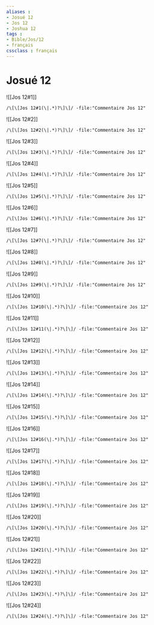 ```yaml
---
aliases : 
- Josué 12
- Jos 12
- Joshua 12
tags : 
- Bible/Jos/12
- français
cssclass : français
---
```


# Josué 12

![[Jos 12#1]]

```query
/\[\[Jos 12#1(\|.*)?\]\]/ -file:"Commentaire Jos 12"
```

![[Jos 12#2]]

```query
/\[\[Jos 12#2(\|.*)?\]\]/ -file:"Commentaire Jos 12"
```

![[Jos 12#3]]

```query
/\[\[Jos 12#3(\|.*)?\]\]/ -file:"Commentaire Jos 12"
```

![[Jos 12#4]]

```query
/\[\[Jos 12#4(\|.*)?\]\]/ -file:"Commentaire Jos 12"
```

![[Jos 12#5]]

```query
/\[\[Jos 12#5(\|.*)?\]\]/ -file:"Commentaire Jos 12"
```

![[Jos 12#6]]

```query
/\[\[Jos 12#6(\|.*)?\]\]/ -file:"Commentaire Jos 12"
```

![[Jos 12#7]]

```query
/\[\[Jos 12#7(\|.*)?\]\]/ -file:"Commentaire Jos 12"
```

![[Jos 12#8]]

```query
/\[\[Jos 12#8(\|.*)?\]\]/ -file:"Commentaire Jos 12"
```

![[Jos 12#9]]

```query
/\[\[Jos 12#9(\|.*)?\]\]/ -file:"Commentaire Jos 12"
```

![[Jos 12#10]]

```query
/\[\[Jos 12#10(\|.*)?\]\]/ -file:"Commentaire Jos 12"
```

![[Jos 12#11]]

```query
/\[\[Jos 12#11(\|.*)?\]\]/ -file:"Commentaire Jos 12"
```

![[Jos 12#12]]

```query
/\[\[Jos 12#12(\|.*)?\]\]/ -file:"Commentaire Jos 12"
```

![[Jos 12#13]]

```query
/\[\[Jos 12#13(\|.*)?\]\]/ -file:"Commentaire Jos 12"
```

![[Jos 12#14]]

```query
/\[\[Jos 12#14(\|.*)?\]\]/ -file:"Commentaire Jos 12"
```

![[Jos 12#15]]

```query
/\[\[Jos 12#15(\|.*)?\]\]/ -file:"Commentaire Jos 12"
```

![[Jos 12#16]]

```query
/\[\[Jos 12#16(\|.*)?\]\]/ -file:"Commentaire Jos 12"
```

![[Jos 12#17]]

```query
/\[\[Jos 12#17(\|.*)?\]\]/ -file:"Commentaire Jos 12"
```

![[Jos 12#18]]

```query
/\[\[Jos 12#18(\|.*)?\]\]/ -file:"Commentaire Jos 12"
```

![[Jos 12#19]]

```query
/\[\[Jos 12#19(\|.*)?\]\]/ -file:"Commentaire Jos 12"
```

![[Jos 12#20]]

```query
/\[\[Jos 12#20(\|.*)?\]\]/ -file:"Commentaire Jos 12"
```

![[Jos 12#21]]

```query
/\[\[Jos 12#21(\|.*)?\]\]/ -file:"Commentaire Jos 12"
```

![[Jos 12#22]]

```query
/\[\[Jos 12#22(\|.*)?\]\]/ -file:"Commentaire Jos 12"
```

![[Jos 12#23]]

```query
/\[\[Jos 12#23(\|.*)?\]\]/ -file:"Commentaire Jos 12"
```

![[Jos 12#24]]

```query
/\[\[Jos 12#24(\|.*)?\]\]/ -file:"Commentaire Jos 12"
```


